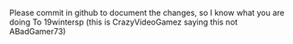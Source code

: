 Please commit in github to document the changes, so I know what you are doing
To 19wintersp (this is CrazyVideoGamez saying this not ABadGamer73)